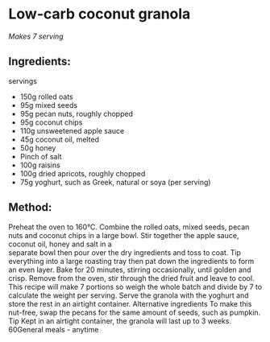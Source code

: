 
# Low-carb coconut granola
_Makes 7 serving_
## Ingredients:
servings
* 150g rolled oats
* 95g mixed seeds
* 95g pecan nuts, roughly chopped
* 95g coconut chips
* 110g unsweetened apple sauce
* 45g coconut oil, melted
* 50g honey
* Pinch of salt
* 100g raisins
* 100g dried apricots, roughly chopped
* 75g yoghurt, such as Greek, natural or soya (per serving) 
## Method:
Preheat the oven to 160°C. Combine the rolled oats, mixed 
seeds, pecan nuts and coconut chips in a large bowl. Stir 
together the apple sauce, coconut oil, honey and salt in a  
separate bowl then pour over the dry ingredients and toss to 
coat.
Tip everything into a large roasting tray then pat down the 
ingredients to form an even layer. Bake for 20 minutes, stirring 
occasionally, until golden and crisp. Remove from the oven, stir 
through the dried fruit and leave to cool.
This recipe will make 7 portions so weigh the whole batch and 
divide by 7 to calculate the weight per serving.
Serve the granola with the yoghurt and store the rest in an 
airtight container.
Alternative ingredients 
To make this nut-free, swap the pecans for the same amount of 
seeds, such as pumpkin.
Tip
Kept in an airtight container, the granola will last up to 3 weeks.
60General meals - anytime

